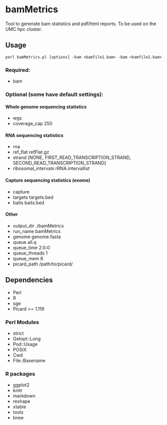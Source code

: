 # bamMetrics
Tool to generate bam statistics and pdf/html reports. To be used on the UMC hpc cluster.

## Usage
`perl bamMetrics.pl [options] -bam <bamfile1.bam> -bam <bamfile2.bam>`

### Required:
- bam

### Optional (some have default settings):

#### Whole genome sequencing statistics
- wgs
- coverage_cap 250

#### RNA sequencing statistics
- rna
- ref_flat refFlat.gz
- strand [NONE, FIRST_READ_TRANSCRIPTION_STRAND, SECOND_READ_TRANSCRIPTION_STRAND]
- ribosomal_intervals rRNA.intervallist

#### Capture sequencing statistics (exome)
- capture
- targets targets.bed
- baits baits.bed

#### Other
- output_dir ./bamMetrics
- run_name bamMetrics
- genome genome.fasta
- queue all.q
- queue_time    2:0:0
- queue_threads 1
- queue_mem 8
- picard_path /path/to/picard/

## Dependencies
- Perl
- R
- sge
- Picard >= 1.119

### Perl Modules
- strict
- Getopt::Long
- Pod::Usage
- POSIX
- Cwd
- File::Basename

### R packages
- ggplot2
- knitr
- markdown
- reshape
- xtable
- tools
- brew
